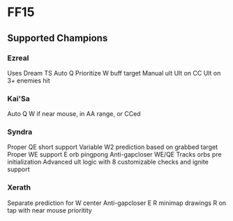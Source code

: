 # FF15

## Supported Champions
### Ezreal
Uses Dream TS
Auto Q
Prioritize W buff target
Manual ult
Ult on CC
Ult on 3+ enemies hit

### Kai'Sa
Auto Q
W if near mouse, in AA range, or CCed

### Syndra
Proper QE short support
Variable W2 prediction based on grabbed target
Proper WE support
E orb pingpong
Anti-gapcloser WE/QE
Tracks orbs pre initialization
Advanced ult logic with 8 customizable checks and ignite support

### Xerath
Separate prediction for W center
Anti-gapcloser E
R minimap drawings
R on tap with near mouse prioritity
